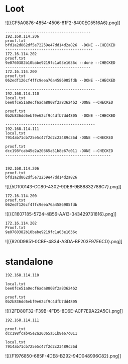 # Loot

![[{CF5A0876-4854-4506-81F2-8400EC5516A6}.png]]

``` 
--------------------------------------
192.168.114.206  
proof.txt
bfd1a2d862df5e72259e47dd14d2a826  -DONE --CHECKED
---------------------------------------
172.16.114.202
proof.txt  
9e0760382b10babe9219fc1a03e1636c --done --CHECKED
--------------------------------------
172.16.114.200
proof.txt
062edf126cf4ffc9eea76a4586905fdb --DONE --CHECKED

----------------------------------------
192.168.114.110
local.txt
bee0fce51a0ecf6ada8808f2a83624b2 -DONE --CHECKED

proof.txt
0b2b836dd6ebf9e62cf9c4dfb7dd4805  -DONE --CHECKED

----------------------------------------
192.168.114.111
local.txt
7914ab71cb725e5c47f2d2c23489c36d -DONE --CHECKED

proof.txt
dcc198fcab45e2a20365a51b8e67c011 -DONE --CHECKED
-----------------------------------------------


```



```
192.168.114.206  
proof.txt
bfd1a2d862df5e72259e47dd14d2a826 
```
![[{5D100143-CC80-4302-9DE8-9B88832788C7}.png]]

```
172.16.114.200
proof.txt
062edf126cf4ffc9eea76a4586905fdb

```
![[{C1607185-5724-4B56-AA13-343429731816}.png]]

```
172.16.114.202
Proof.txt
9e0760382b10babe9219fc1a03e1636c

```
![[{820D9851-0CBF-4834-A3DA-BF203F97E6CD}.png]]


# standalone


```
192.168.114.110

local.txt
bee0fce51a0ecf6ada8808f2a83624b2

proof.txt
0b2b836dd6ebf9e62cf9c4dfb7dd4805

```
![[{2FD80F32-F39B-4FD5-8D6E-ACF7E9A22A5C}.png]]

```
192.168.114.111

proof.txt
dcc198fcab45e2a20365a51b8e67c011

local.txt                              
7914ab71cb725e5c47f2d2c23489c36d  
```
![[{F1976850-685F-4DE8-B292-94D048996C82}.png]]
